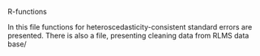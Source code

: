 R-functions

In this file functions for heteroscedasticity-consistent standard errors are presented.
There is also a file, presenting cleaning data from RLMS data base/
